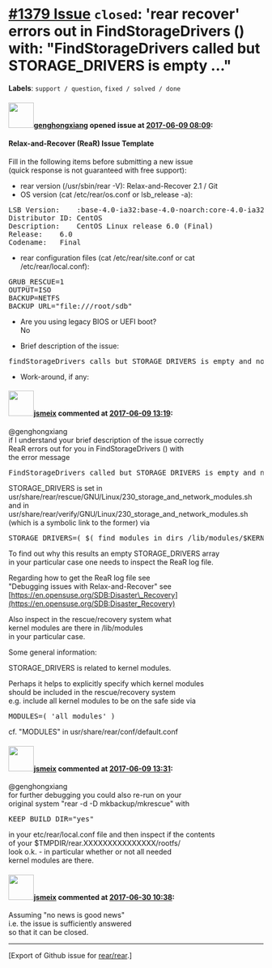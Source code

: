 [\#1379 Issue](https://github.com/rear/rear/issues/1379) `closed`: 'rear recover' errors out in FindStorageDrivers () with: "FindStorageDrivers called but STORAGE\_DRIVERS is empty ..."
=========================================================================================================================================================================================

**Labels**: `support / question`, `fixed / solved / done`

#### <img src="https://avatars.githubusercontent.com/u/8326967?v=4" width="50">[genghongxiang](https://github.com/genghongxiang) opened issue at [2017-06-09 08:09](https://github.com/rear/rear/issues/1379):

#### Relax-and-Recover (ReaR) Issue Template

Fill in the following items before submitting a new issue  
(quick response is not guaranteed with free support):

-   rear version (/usr/sbin/rear -V): Relax-and-Recover 2.1 / Git
-   OS version (cat /etc/rear/os.conf or lsb\_release -a):

<pre>
LSB Version:    :base-4.0-ia32:base-4.0-noarch:core-4.0-ia32:core-4.0-noarch:graphics-4.0-ia32:graphics-4.0-   noarch:printing-4.0-ia32:printing-4.0-noarch
Distributor ID: CentOS
Description:    CentOS Linux release 6.0 (Final)
Release:    6.0
Codename:   Final
</pre>

-   rear configuration files (cat /etc/rear/site.conf or cat
    /etc/rear/local.conf):

<pre>
GRUB_RESCUE=1
OUTPUT=ISO
BACKUP=NETFS
BACKUP_URL="file:///root/sdb"
</pre>

-   Are you using legacy BIOS or UEFI boot?  
    No

-   Brief description of the issue:

<pre>
findStorageDrivers calls but STORAGE_DRIVERS is empty and no builtin storage modules found
</pre>

-   Work-around, if any:

#### <img src="https://avatars.githubusercontent.com/u/1788608?u=925fc54e2ce01551392622446ece427f51e2f0ce&v=4" width="50">[jsmeix](https://github.com/jsmeix) commented at [2017-06-09 13:19](https://github.com/rear/rear/issues/1379#issuecomment-307386388):

@genghongxiang  
if I understand your brief description of the issue correctly  
ReaR errors out for you in FindStorageDrivers () with  
the error message

<pre>
FindStorageDrivers called but STORAGE_DRIVERS is empty and no builtin storage modules found
</pre>

STORAGE\_DRIVERS is set in  
usr/share/rear/rescue/GNU/Linux/230\_storage\_and\_network\_modules.sh  
and in  
usr/share/rear/verify/GNU/Linux/230\_storage\_and\_network\_modules.sh  
(which is a symbolic link to the former) via

<pre>
STORAGE_DRIVERS=( $( find_modules_in_dirs /lib/modules/$KERNEL_VERSION/kernel/drivers/{block,firewire,ide,ata,md,message,scsi,usb/storage} ) )
</pre>

To find out why this results an empty STORAGE\_DRIVERS array  
in your particular case one needs to inspect the ReaR log file.

Regarding how to get the ReaR log file see  
"Debugging issues with Relax-and-Recover" see  
[https://en.opensuse.org/SDB:Disaster\_Recovery](https://en.opensuse.org/SDB:Disaster_Recovery)

Also inspect in the rescue/recovery system what  
kernel modules are there in /lib/modules  
in your particular case.

Some general information:

STORAGE\_DRIVERS is related to kernel modules.

Perhaps it helps to explicitly specify which kernel modules  
should be included in the rescue/recovery system  
e.g. include all kernel modules to be on the safe side via

<pre>
MODULES=( 'all_modules' )
</pre>

cf. "MODULES" in usr/share/rear/conf/default.conf

#### <img src="https://avatars.githubusercontent.com/u/1788608?u=925fc54e2ce01551392622446ece427f51e2f0ce&v=4" width="50">[jsmeix](https://github.com/jsmeix) commented at [2017-06-09 13:31](https://github.com/rear/rear/issues/1379#issuecomment-307389250):

@genghongxiang  
for further debugging you could also re-run on your  
original system "rear -d -D mkbackup/mkrescue" with

<pre>
KEEP_BUILD_DIR="yes"
</pre>

in your etc/rear/local.conf file and then inspect if the contents  
of your $TMPDIR/rear.XXXXXXXXXXXXXXX/rootfs/  
look o.k. - in particular whether or not all needed  
kernel modules are there.

#### <img src="https://avatars.githubusercontent.com/u/1788608?u=925fc54e2ce01551392622446ece427f51e2f0ce&v=4" width="50">[jsmeix](https://github.com/jsmeix) commented at [2017-06-30 10:38](https://github.com/rear/rear/issues/1379#issuecomment-312235274):

Assuming "no news is good news"  
i.e. the issue is sufficiently answered  
so that it can be closed.

------------------------------------------------------------------------

\[Export of Github issue for
[rear/rear](https://github.com/rear/rear).\]

